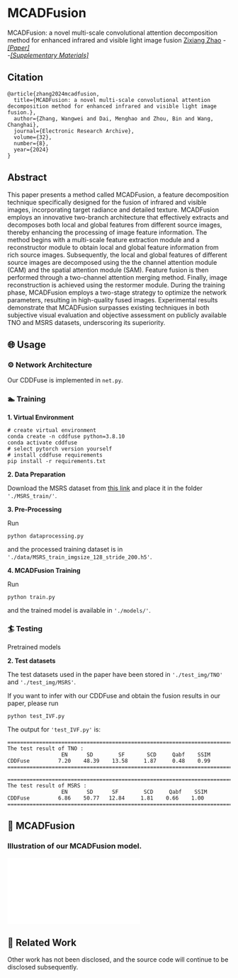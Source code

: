 # MCADFusion
MCADFusion: a novel multi-scale convolutional attention decomposition method for enhanced infrared and visible light image fusion
[Zixiang Zhao](https://github.com/DMengHao/MCADFusion)
-[*[Paper]*](https://www.aimspress.com/aimspress-data/era/2024/8/PDF/era-32-08-233.pdf)  
-[*[Supplementary Materials]*](https://www.aimspress.com/aimspress-data/era/2024/8/PDF/era-32-08-233.pdf)  

## Citation

```
@article{zhang2024mcadfusion,
  title={MCADFusion: a novel multi-scale convolutional attention decomposition method for enhanced infrared and visible light image fusion.},
  author={Zhang, Wangwei and Dai, Menghao and Zhou, Bin and Wang, Changhai},
  journal={Electronic Research Archive},
  volume={32},
  number={8},
  year={2024}
}
```

## Abstract

This paper presents a method called MCADFusion, a feature decomposition technique specifically designed for the fusion of infrared and visible images, incorporating target radiance and detailed texture. MCADFusion employs an innovative two-branch architecture that effectively extracts and decomposes both local and global features from different source images, thereby enhancing the processing of image feature information. The method begins with a multi-scale feature extraction module and a reconstructor module to obtain local and global feature information from rich source images. Subsequently, the local and global features of different source images are decomposed using the the channel attention module (CAM) and the spatial attention module (SAM). Feature fusion is then performed through a two-channel attention merging method. Finally, image reconstruction is achieved using the restormer module. During the training phase, MCADFusion employs a two-stage strategy to optimize the network parameters, resulting in high-quality fused images. Experimental results demonstrate that MCADFusion surpasses existing techniques in both subjective visual evaluation and objective assessment on publicly available TNO and MSRS datasets, underscoring its superiority.

## 🌐 Usage

### ⚙ Network Architecture

Our CDDFuse is implemented in ``net.py``.

### 🏊 Training
**1. Virtual Environment**
```
# create virtual environment
conda create -n cddfuse python=3.8.10
conda activate cddfuse
# select pytorch version yourself
# install cddfuse requirements
pip install -r requirements.txt
```

**2. Data Preparation**

Download the MSRS dataset from [this link](https://github.com/Linfeng-Tang/MSRS) and place it in the folder ``'./MSRS_train/'``.

**3. Pre-Processing**

Run 
```
python dataprocessing.py
``` 
and the processed training dataset is in ``'./data/MSRS_train_imgsize_128_stride_200.h5'``.

**4. MCADFusion Training**

Run 
```
python train.py
``` 
and the trained model is available in ``'./models/'``.

### 🏄 Testing

Pretrained models

**2. Test datasets**

The test datasets used in the paper have been stored in ``'./test_img/TNO'`` and ``'./test_img/MSRS'``.

If you want to infer with our CDDFuse and obtain the fusion results in our paper, please run 
```
python test_IVF.py
```
The output for ``'test_IVF.py'`` is:

```
================================================================================
The test result of TNO :
                 EN      SD        SF       SCD     Qabf    SSIM
CDDFuse         7.20    48.39    13.58     1.87     0.48    0.99
================================================================================

================================================================================
The test result of MSRS :
                 EN      SD      SF        SCD     Qabf    SSIM
CDDFuse         6.86    50.77   12.84     1.81    0.66    1.00
================================================================================
```

## 🙌 MCADFusion

### Illustration of our MCADFusion model.

![contents](./contents.pdf)

## 📖 Related Work

Other work has not been disclosed, and the source code will continue to be disclosed subsequently.





